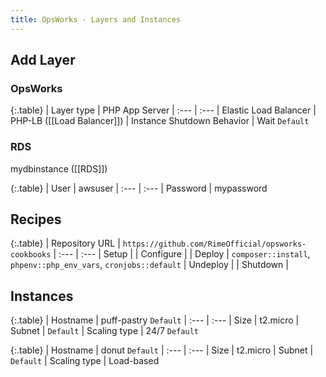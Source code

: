 ```yaml
---
title: OpsWorks - Layers and Instances
---
```


## Add Layer

### OpsWorks

{:.table}
| Layer type | PHP App Server
| :--- | :---
| Elastic Load Balancer | PHP-LB ([[Load Balancer]])
| Instance Shutdown Behavior | Wait `Default`

### RDS
mydbinstance ([[RDS]])

{:.table}
| User | awsuser
| :--- | :---
| Password | mypassword

## Recipes

{:.table}
| Repository URL | `https://github.com/RimeOfficial/opsworks-cookbooks`
| :--- | :---
| Setup     | 
| Configure | 
| Deploy    | `composer::install`, `phpenv::php_env_vars`, `cronjobs::default`
| Undeploy  | 
| Shutdown  | 

## Instances

{:.table}
| Hostname | puff-pastry `Default`
| :--- | :---
| Size | t2.micro
| Subnet | `Default`
| Scaling type | 24/7 `Default`

{:.table}
| Hostname | donut `Default`
| :--- | :---
| Size | t2.micro
| Subnet | `Default`
| Scaling type | Load-based
